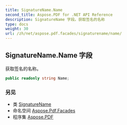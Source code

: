 ```yaml
---
title: SignatureName.Name
second_title: Aspose.PDF for .NET API Reference
description: SignatureName 字段。获取签名的名称
type: docs
weight: 30
url: /zh/net/aspose.pdf.facades/signaturename/name/
---
```

## SignatureName.Name 字段

获取签名的名称。

```csharp
public readonly string Name;
```

### 另见

* 类 [SignatureName](../)
* 命名空间 [Aspose.Pdf.Facades](../../../aspose.pdf.facades/)
* 程序集 [Aspose.PDF](../../../)